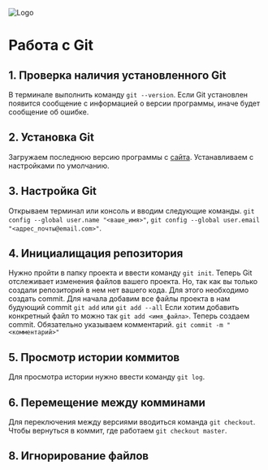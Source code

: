 ![Logo](unknown-3.png)
# Работа с Git 
## 1. Проверка наличия установленного Git
В терминале выполнить команду `git --version`. Если Git установлен появится сообщение с информацией о версии программы, иначе будет сообщение об ошибке. 

## 2. Установка Git
Загружаем последнюю версию программы с [сайта](https://git-scm.com/download/win). Устанавливаем с настройками по умолчанию. 

## 3. Настройка Git
Открываем терминал или консоль и вводим следующие команды. `git config --global user.name "<ваше_имя>"`,
`git config --global user.email "<адрес_почты@email.com>"`.

## 4. Инициалищация репозитория
Нужно пройти в папку проекта и ввести команду `git init`. Теперь Git отслеживает изменения файлов вашего проекта. Но, так как вы только создали репозиторий в нем нет вашего кода. Для этого необходимо создать commit. Для начала добавим все файлы проекта в нам будующий commit
`git add` или 
`git add --all`
Если хотим добавить конкретный файл то можно так
`git add <имя_файла>`.
Теперь создаем commit. Обязательно указываем комментарий.
`git commit -m "<комментарий>"`

## 5. Просмотр истории коммитов
Для просмотра истории нужно ввести команду `git log`.

## 6. Перемещение между комминами
Для переключения между версиями вводиться команда `git checkout`.
Чтобы вернуться в коммит, где работаем `git checkout master`. 

## 8. Игнорирование файлов 